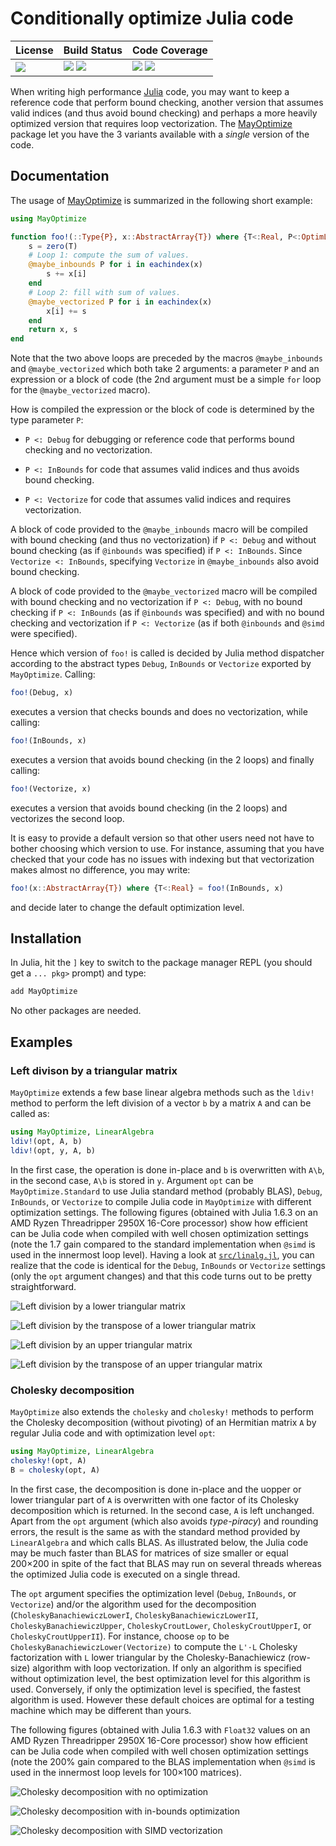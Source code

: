 # Conditionally optimize Julia code

| **License**                     | **Build Status**                                                | **Code Coverage**                                                   |
|:--------------------------------|:----------------------------------------------------------------|:--------------------------------------------------------------------|
| [![][license-img]][license-url] | [![][travis-img]][travis-url] [![][appveyor-img]][appveyor-url] | [![][coveralls-img]][coveralls-url] [![][codecov-img]][codecov-url] |

When writing high performance [Julia][julia-url] code, you may want to keep a
reference code that perform bound checking, another version that assumes valid
indices (and thus avoid bound checking) and perhaps a more heavily optimized
version that requires loop vectorization.  The [MayOptimize][repository-url]
package let you have the 3 variants available with a *single* version of the
code.


## Documentation

The usage of [MayOptimize][repository-url] is summarized in the following short
example:

```julia
using MayOptimize

function foo!(::Type{P}, x::AbstractArray{T}) where {T<:Real, P<:OptimLevel}
    s = zero(T)
    # Loop 1: compute the sum of values.
    @maybe_inbounds P for i in eachindex(x)
        s += x[i]
    end
    # Loop 2: fill with sum of values.
    @maybe_vectorized P for i in eachindex(x)
        x[i] += s
    end
    return x, s
end
```

Note that the two above loops are preceded by the macros `@maybe_inbounds` and
`@maybe_vectorized` which both take 2 arguments: a parameter `P` and an
expression or a block of code (the 2nd argument must be a simple `for` loop for
the `@maybe_vectorized` macro).

How is compiled the expression or the block of code is determined by the
type parameter `P`:

- `P <: Debug` for debugging or reference code that performs bound checking and
  no vectorization.

- `P <: InBounds` for code that assumes valid indices and thus avoids bound
  checking.

- `P <: Vectorize` for code that assumes valid indices and requires
  vectorization.

A block of code provided to the `@maybe_inbounds` macro will be compiled with
bound checking (and thus no vectorization) if `P <: Debug` and without bound
checking (as if `@inbounds` was specified) if `P <: InBounds`.  Since
`Vectorize <: InBounds`, specifying `Vectorize` in `@maybe_inbounds` also avoid
bound checking.

A block of code provided to the `@maybe_vectorized` macro will be compiled with
bound checking and no vectorization if `P <: Debug`, with no bound checking if
`P <: InBounds` (as if `@inbounds` was specified) and with no bound checking
and vectorization if `P <: Vectorize` (as if both `@inbounds` and `@simd` were
specified).

Hence which version of `foo!` is called is decided by Julia method dispatcher
according to the abstract types `Debug`, `InBounds` or `Vectorize` exported by
`MayOptimize`.  Calling:

```julia
foo!(Debug, x)
```

executes a version that checks bounds and does no vectorization, while calling:

```julia
foo!(InBounds, x)
```

executes a version that avoids bound checking (in the 2 loops) and finally
calling:

```julia
foo!(Vectorize, x)
```
executes a version that avoids bound checking (in the 2 loops) and vectorizes
the second loop.

It is easy to provide a default version so that other users need not have to
bother choosing which version to use.  For instance, assuming that you have
checked that your code has no issues with indexing but that vectorization makes
almost no difference, you may write:

```julia
foo!(x::AbstractArray{T}) where {T<:Real} = foo!(InBounds, x)
```

and decide later to change the default optimization level.


## Installation

In Julia, hit the `]` key to switch to the package manager REPL (you should get
a `... pkg>` prompt) and type:

```julia
add MayOptimize
```

No other packages are needed.


## Examples

### Left divison by a triangular matrix

`MayOptimize` extends a few base linear algebra methods such as the `ldiv!`
method to perform the left division of a vector `b` by a matrix `A` and can be
called as:

```julia
using MayOptimize, LinearAlgebra
ldiv!(opt, A, b)
ldiv!(opt, y, A, b)
```

In the first case, the operation is done in-place and `b` is overwritten with
`A\b`, in the second case, `A\b` is stored in `y`.  Argument `opt` can be
`MayOptimize.Standard` to use Julia standard method (probably BLAS), `Debug`,
`InBounds`, or `Vectorize` to compile Julia code in `MayOptimize` with
different optimization settings.  The following figures (obtained with Julia
1.6.3 on an AMD Ryzen Threadripper 2950X 16-Core processor) show how efficient
can be Julia code when compiled with well chosen optimization settings (note
the 1.7 gain compared to the standard implementation when `@simd` is used in
the innermost loop level).  Having a look at [`src/linalg.jl`](src/linalg.jl),
you can realize that the code is identical for the `Debug`, `InBounds` or
`Vectorize` settings (only the `opt` argument changes) and that this code turns
out to be pretty straightforward.

![Left division by a lower triangular matrix](figs/ldiv-L-median.png "")

![Left division by the transpose of a lower triangular matrix](figs/ldiv-Lt-median.png "")

![Left division by an upper triangular matrix](figs/ldiv-R-median.png "")

![Left division by the transpose of an upper triangular matrix](figs/ldiv-Rt-median.png "")


### Cholesky decomposition

`MayOptimize` also extends the `cholesky` and `cholesky!` methods to perform
the Cholesky decomposition (without pivoting) of an Hermitian matrix `A` by
regular Julia code and with optimization level `opt`:

```julia
using MayOptimize, LinearAlgebra
cholesky!(opt, A)
B = cholesky(opt, A)
```

In the first case, the decomposition is done in-place and the uopper or lower
triangular part of `A` is overwritten with one factor of its Cholesky
decomposition which is returned.  In the second case, `A` is left unchanged.
Apart from the `opt` argument (which also avoids *type-piracy*) and rounding
errors, the result is the same as with the standard method provided by
`LinearAlgebra` and which calls BLAS.  As illustrated below, the Julia code may
be much faster than BLAS for matrices of size smaller or equal 200×200 in spite
of the fact that BLAS may run on several threads whereas the optimized Julia
code is executed on a single thread.

The `opt` argument specifies the optimization level (`Debug`, `InBounds`, or
`Vectorize`) and/or the algorithm used for the decomposition
(`CholeskyBanachiewiczLowerI`, `CholeskyBanachiewiczLowerII`,
`CholeskyBanachiewiczUpper`, `CholeskyCroutLower`, `CholeskyCroutUpperI`, or
`CholeskyCroutUpperII`).  For instance, choose `op` to be
`CholeskyBanachiewiczLower(Vectorize)` to compute the `L'⋅L` Cholesky
factorization with `L` lower triangular by the Cholesky-Banachiewicz (row-size)
algorithm with loop vectorization.  If only an algorithm is specified without
optimization level, the best optimization level for this algorithm is used.
Conversely, if only the optimization level is specified, the fastest algorithm
is used.  However these default choices are optimal for a testing machine
which may be different than yours.

The following figures (obtained with Julia 1.6.3 with `Float32` values on an
AMD Ryzen Threadripper 2950X 16-Core processor) show how efficient can be Julia
code when compiled with well chosen optimization settings (note the 200% gain
compared to the BLAS implementation when `@simd` is used in the innermost loop
levels for 100×100 matrices).

![Cholesky decomposition with no optimization](figs/cholesky-debug-median.png "")

![Cholesky decomposition with in-bounds optimization](figs/cholesky-inbounds-median.png "")

![Cholesky decomposition with SIMD vectorization](figs/cholesky-vectorize-median.png "")


[repository-url]:  https://github.com/emmt/MayOptimize.jl

[doc-dev-img]: https://img.shields.io/badge/docs-dev-blue.svg
[doc-dev-url]: https://emmt.github.io/MayOptimize.jl/dev

[license-url]: ./LICENSE.md
[license-img]: http://img.shields.io/badge/license-MIT-brightgreen.svg?style=flat

[travis-img]: https://travis-ci.org/emmt/MayOptimize.jl.svg?branch=master
[travis-url]: https://travis-ci.org/emmt/MayOptimize.jl

[appveyor-img]: https://ci.appveyor.com/api/projects/status/github/emmt/MayOptimize.jl?branch=master
[appveyor-url]: https://ci.appveyor.com/project/emmt/MayOptimize-jl/branch/master

[coveralls-img]: https://coveralls.io/repos/emmt/MayOptimize.jl/badge.svg?branch=master&service=github
[coveralls-url]: https://coveralls.io/github/emmt/MayOptimize.jl?branch=master

[codecov-img]: http://codecov.io/github/emmt/MayOptimize.jl/coverage.svg?branch=master
[codecov-url]: http://codecov.io/github/emmt/MayOptimize.jl?branch=master

[julia-url]: https://julialang.org/
[julia-pkgs-url]: https://pkg.julialang.org/
